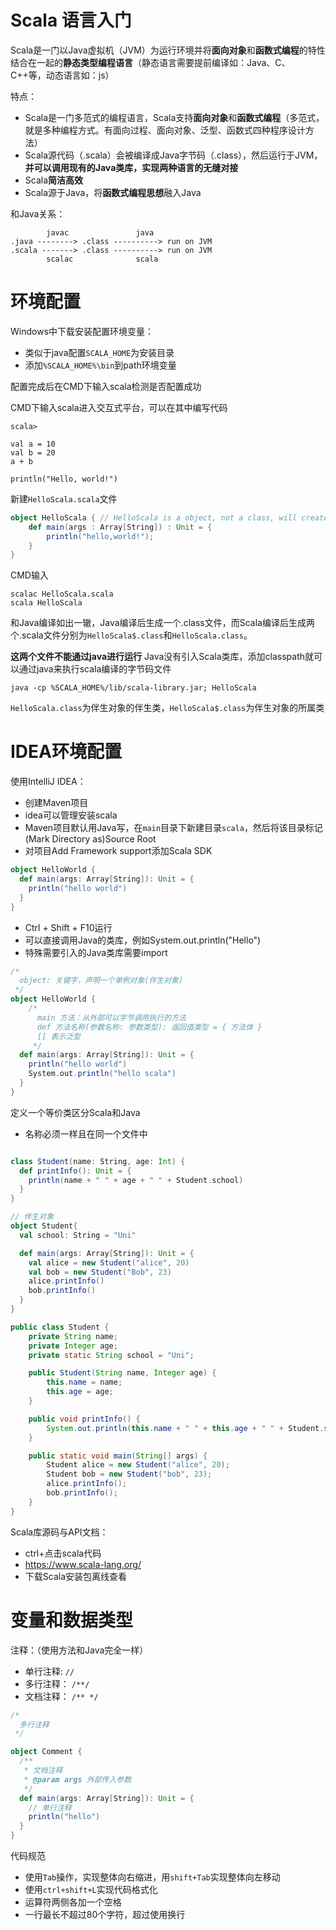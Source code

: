 # Scala 语言入门

Scala是一门以Java虚拟机（JVM）为运行环境并将**面向对象**和**函数式编程**的特性结合在一起的**静态类型编程语言**（静态语言需要提前编译如：Java、C、C++等，动态语言如：js）

特点：
- Scala是一门多范式的编程语言，Scala支持**面向对象**和**函数式编程**（多范式，就是多种编程方式。有面向过程、面向对象、泛型、函数式四种程序设计方法）
- Scala源代码（.scala）会被编译成Java字节码（.class），然后运行于JVM，**并可以调用现有的Java类库，实现两种语言的无缝对接**
- Scala**简洁高效**
- Scala源于Java，将**函数式编程思想**融入Java

和Java关系：
```
        javac               java
.java --------> .class ----------> run on JVM
.scala -------> .class ----------> run on JVM
        scalac              scala
```

# 环境配置

Windows中下载安装配置环境变量：
- 类似于java配置`SCALA_HOME`为安装目录
- 添加`%SCALA_HOME%\bin`到path环境变量

配置完成后在CMD下输入scala检测是否配置成功

CMD下输入scala进入交互式平台，可以在其中编写代码
```
scala>

val a = 10
val b = 20
a + b

println("Hello, world!")
```

新建`HelloScala.scala`文件

```scala
object HelloScala { // HelloScala is a object, not a class, will create a 
    def main(args : Array[String]) : Unit = {
        println("hello,world!");
    }
}
```

CMD输入

```
scalac HelloScala.scala
scala HelloScala
```

和Java编译如出一辙，Java编译后生成一个.class文件，而Scala编译后生成两个.scala文件分别为`HelloScala$.class`和`HelloScala.class`。

**这两个文件不能通过java进行运行**
Java没有引入Scala类库，添加classpath就可以通过java来执行scala编译的字节码文件

```
java -cp %SCALA_HOME%/lib/scala-library.jar; HelloScala
```

`HelloScala.class`为伴生对象的伴生类，`HelloScala$.class`为伴生对象的所属类

# IDEA环境配置

使用IntelliJ IDEA：

- 创建Maven项目
- idea可以管理安装scala
- Maven项目默认用Java写，在`main`目录下新建目录`scala`，然后将该目录标记(Mark Directory as)Source Root
- 对项目Add Framework support添加Scala SDK

```scala
object HelloWorld {
  def main(args: Array[String]): Unit = {
    println("hello world")
  }
}
```

- Ctrl + Shift + F10运行
- 可以直接调用Java的类库，例如System.out.println("Hello")
- 特殊需要引入的Java类库需要import

```scala
/*
  object: 关键字，声明一个单例对象(伴生对象)
 */
object HelloWorld {
    /*
      main 方法：从外部可以字节调用执行的方法
      def 方法名称(参数名称: 参数类型): 返回值类型 = { 方法体 }
      [] 表示泛型
     */
  def main(args: Array[String]): Unit = {
    println("hello world")
    System.out.println("hello scala")
  }
}
```

定义一个等价类区分Scala和Java
- 名称必须一样且在同一个文件中
```scala

class Student(name: String, age: Int) {
  def printInfo(): Unit = {
    println(name + " " + age + " " + Student.school)
  }
}

// 伴生对象
object Student{
  val school: String = "Uni"

  def main(args: Array[String]): Unit = {
    val alice = new Student("alice", 20)
    val bob = new Student("Bob", 23)
    alice.printInfo()
    bob.printInfo()
  }
}
```

```java
public class Student {
    private String name;
    private Integer age;
    private static String school = "Uni";

    public Student(String name, Integer age) {
        this.name = name;
        this.age = age;
    }

    public void printInfo() {
        System.out.println(this.name + " " + this.age + " " + Student.school);
    }

    public static void main(String[] args) {
        Student alice = new Student("alice", 20);
        Student bob = new Student("bob", 23);
        alice.printInfo();
        bob.printInfo();
    }
}
```
Scala库源码与API文档：
- ctrl+点击scala代码
- https://www.scala-lang.org/
- 下载Scala安装包离线查看

# 变量和数据类型
注释：（使用方法和Java完全一样）
- 单行注释: `//`
- 多行注释： `/**/`
- 文档注释： `/** */`

```scala
/*
  多行注释
 */

object Comment {
  /**
   * 文档注释
   * @param args 外部传入参数
   */
  def main(args: Array[String]): Unit = {
    // 单行注释
    println("hello")
  }
}
```

代码规范
- 使用`Tab`操作，实现整体向右缩进，用`shift+Tab`实现整体向左移动
- 使用`ctrl+shift+L`实现代码格式化
- 运算符两侧各加一个空格
- 一行最长不超过80个字符，超过使用换行
